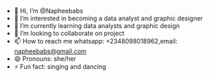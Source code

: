 - 👋 Hi, I’m @Napheebabs
- 👀 I’m interested in becoming a data analyst and graphic designer
- 🌱 I’m currently learning data analysts and graphic design
- 💞️ I’m looking to collaborate on project
- 📫 How to reach me whatsapp: +2348098018962,email: napheebabs@gmail.com
- 😄 Pronouns: she/her
- ⚡ Fun fact: singing and dancing

<!---
Napheebabs/Napheebabs is a ✨ special ✨ repository because its `README.md` (this file) appears on your GitHub profile.
You can click the Preview link to take a look at your changes.
--->
